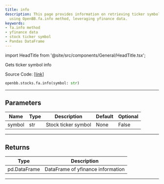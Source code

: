 ```yaml
---
title: info
description: This page provides information on retrieving ticker symbol information
  using OpenBB.fa.info method, leveraging yfinance data.
keywords:
- fa.info method
- yfinance data
- stock ticker symbol
- Pandas DataFrame
---
```


import HeadTitle from '@site/src/components/General/HeadTitle.tsx';

<HeadTitle title="stocks.fa.info - Reference | OpenBB SDK Docs" />

Gets ticker symbol info

Source Code: [[link](https://github.com/OpenBB-finance/OpenBB/tree/main/openbb_terminal/stocks/fundamental_analysis/yahoo_finance_model.py#L31)]

```python
openbb.stocks.fa.info(symbol: str)
```

---

## Parameters

| Name | Type | Description | Default | Optional |
| ---- | ---- | ----------- | ------- | -------- |
| symbol | str | Stock ticker symbol | None | False |


---

## Returns

| Type | Description |
| ---- | ----------- |
| pd.DataFrame | DataFrame of yfinance information |
---

